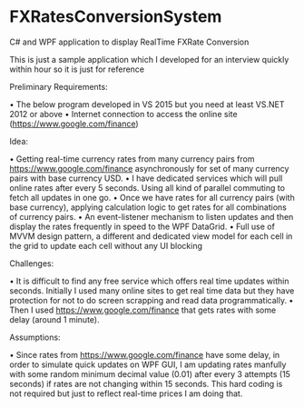 # FXRatesConversionSystem
C# and WPF application to display RealTime FXRate Conversion

This is just a sample application which I developed for an interview quickly within hour so it is just for reference

Preliminary Requirements:

•	The below program developed in VS 2015 but you need at least VS.NET 2012 or above
•	Internet connection to access the online site (https://www.google.com/finance)

Idea:

•	Getting real-time currency rates from many currency pairs from https://www.google.com/finance asynchronously for set of many currency pairs with base currency USD.
•	I have dedicated services which will pull online rates after every 5 seconds. Using all kind of parallel commuting to fetch all updates in one go.
•	Once we have rates for all currency pairs (with base currency), applying calculation logic to get rates for all combinations of currency pairs.
•	An event-listener mechanism to listen updates and then display the rates frequently in speed to the WPF DataGrid.
•	Full use of MVVM design pattern, a different and dedicated view model for each cell in the grid to update each cell without any UI blocking

Challenges:

•	It is difficult to find any free service which offers real time updates within seconds. Initially I used many online sites to get real time data but they have protection for not to do screen scrapping and read data programmatically.
•	Then I used https://www.google.com/finance that gets rates with some delay (around 1 minute).

Assumptions:

•	Since rates from https://www.google.com/finance have some delay, in order to simulate quick updates on WPF GUI, I am updating rates manfully with some random minimum decimal value (0.01) after every 3 attempts (15 seconds) if rates are not changing within 15 seconds. This hard coding is not required but just to reflect real-time prices I am doing that. 
